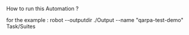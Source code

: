 How to run this Automation ?

for the example :
robot --outputdir ./Output --name "qarpa-test-demo" Task/Suites